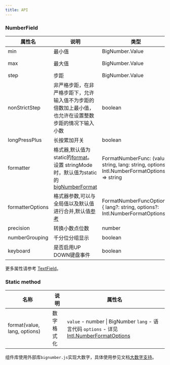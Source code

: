 ```yaml
---
title: API
---
```


### NumberField

| 属性名 | 说明   | 类型   | 默认值 | 版本    |
| ---- | ------ | ------ | ------ |------ |
| min  | 最小值 | BigNumber.Value |   Infinity  ||
| max  | 最大值 | BigNumber.Value |   -Infinity   ||
| step | 步距   | BigNumber.Value |        ||
| nonStrictStep | 非严格步距，在非严格步距下，允许输入值不为步距的倍数加上最小值，也允许在设置整数步距的情况下输入小数   | boolean | false ||
| longPressPlus | 长按累加开关  | boolean | true ||
| formatter | 格式器,默认值为static的[format](https://github.com/open-hand/choerodon-ui/blob/master/components-pro/number-field/NumberField.tsx)。设置 stringMode 时，默认值为static的[bigNumberFormat](https://github.com/open-hand/choerodon-ui/blob/master/components-pro/number-field/NumberField.tsx)  | FormatNumberFunc: (value: string, lang: string, options: Intl.NumberFormatOptions) => string |        |
| formatterOptions | 格式器参数,可以与全局值以及默认值进行合并,默认值[参考](https://github.com/open-hand/choerodon-ui/blob/master/components-pro/number-field/NumberField.tsx)   | FormatNumberFuncOptions: { lang?: string, options?: Intl.NumberFormatOptions } |        |
| precision | 转换小数点位数 | number |  | 1.3.0 |
| numberGrouping | 千分位分组显示 | boolean | true | 1.3.0 |
| keyboard | 是否启用UP DOWN键盘事件 | boolean | true | 1.5.0 |

更多属性请参考 [TextField](/zh/procmp/data-entry/text-field/#TextField)。

### Static method

| 名称                         | 说明       | 属性名 |
| ---------------------------- | ---------- | -------------------------------------------------------------------------------------------------------------------------------------------------------------------------- |
| format(value, lang, options) | 数字格式化 | `value` - number \| BigNumber `lang` - 语言代码 `options` - 详见[Intl.NumberFormatOptions](https://developer.mozilla.org/zh-CN/docs/Web/JavaScript/Reference/Global_Objects/NumberFormat) |


组件库使用外部库`bignumber.js`实现大数字，具体使用参见文档[大数字支持](/zh/docs/other/big-number)。

<style>
.Pane.horizontal.Pane1 .c7n-pro-input-number-wrapper {
  margin-bottom: .1rem;
}
</style>
